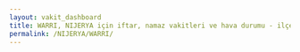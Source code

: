 ```yaml
---
layout: vakit_dashboard
title: WARRI, NIJERYA için iftar, namaz vakitleri ve hava durumu - ilçe/eyalet seç
permalink: /NIJERYA/WARRI/
---
```


<script type="text/javascript">
  var GLOBAL_COUNTRY = 'NIJERYA';
  var GLOBAL_CITY = 'WARRI';
  var GLOBAL_STATE = '';
  var lat = 72;
  var lon = 21;
</script>
